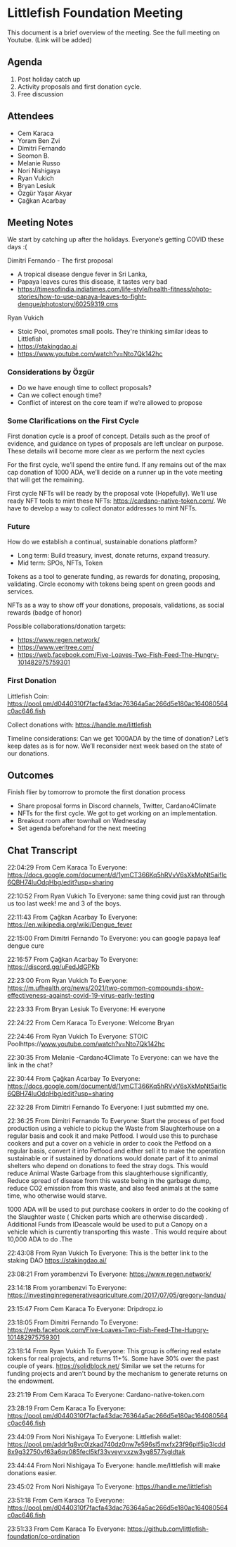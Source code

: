 # Littlefish Foundation Meeting

This document is a brief overview of the meeting. See the full meeting on Youtube. (Link will be added) 

## Agenda

 1. Post holiday catch up
 2. Activity proposals and first donation cycle. 
 3. Free discussion


## Attendees
- Cem Karaca
- Yoram Ben Zvi
- Dimitri Fernando
- Seomon B.
- Melanie Russo
- Nori Nishigaya
- Ryan Vukich
- Bryan Lesiuk
- Özgür Yaşar Akyar
- Çağkan Acarbay

## Meeting Notes
We start by catching up after the holidays. Everyone’s getting COVID these days :(

Dimitri Fernando - The first proposal 
- A tropical disease dengue fever in Sri Lanka, 
- Papaya leaves cures this disease, it tastes very bad
- https://timesofindia.indiatimes.com/life-style/health-fitness/photo-stories/how-to-use-papaya-leaves-to-fight-dengue/photostory/60259319.cms

Ryan Vukich 
- Stoic Pool, promotes small pools. They're thinking similar ideas to Littlefish
- https://stakingdao.ai
- https://www.youtube.com/watch?v=Nto7Qk142hc

### Considerations by Özgür
- Do we have enough time to collect proposals?
- Can we collect enough time?
- Conflict of interest on the core team if we’re allowed to propose

### Some Clarifications on the First Cycle

First donation cycle is a proof of concept. Details such as the proof of evidence, and guidance on types of proposals are left unclear on purpose. These details will become more clear as we perform the next cycles

For the first cycle, we’ll spend the entire fund. If any remains out of the max cap donation of 1000 ADA, we’ll decide on a runner up in the vote meeting that will get the remaining.

First cycle NFTs will be ready by the proposal vote (Hopefully). We’ll use ready NFT tools to mint these NFTs: https://cardano-native-token.com/. We have to develop a way to collect donator addresses to mint NFTs. 

### Future

How do we establish a continual, sustainable donations platform?
- Long term: Build treasury, invest, donate returns, expand treasury. 
- Mid term: SPOs, NFTs, Token

Tokens as a tool to generate funding, as rewards for donating, proposing, validating. Circle economy with tokens being spent on green goods and services.

NFTs as a way to show off your donations, proposals, validations, as social rewards (badge of honor)

Possible collaborations/donation targets:
- https://www.regen.network/
- https://www.veritree.com/
- https://web.facebook.com/Five-Loaves-Two-Fish-Feed-The-Hungry-101482975759301

### First Donation

Littlefish Coin: 
https://pool.pm/d0440310f7facfa43dac76364a5ac266d5e180ac164080564c0ac646.fish

Collect donations with: https://handle.me/littlefish

Timeline considerations: Can we get 1000ADA by the time of donation? Let’s keep dates as is for now. We’ll reconsider next week based on the state of our donations.

## Outcomes

Finish flier by tomorrow to promote the first donation process
- Share proposal forms in Discord channels, Twitter, Cardano4Climate
- NFTs for the first cycle. We got to get working on an implementation.
- Breakout room after townhall on Wednesday
- Set agenda beforehand for the next meeting

## Chat Transcript

22:04:29 From Cem Karaca To Everyone:
    https://docs.google.com/document/d/1ymCT366Kq5hRVvV6sXkMpNt5aifIc6QBH74IuOdqHbg/edit?usp=sharing

22:10:52 From Ryan Vukich To Everyone:
    same thing covid just ran through us too last week!  me and 3 of the boys.
    
22:11:43 From Çağkan Acarbay To Everyone:
    https://en.wikipedia.org/wiki/Dengue_fever
    
22:15:00 From Dimitri Fernando To Everyone:
    you can google papaya leaf dengue cure
    
22:16:57 From Çağkan Acarbay To Everyone:
    https://discord.gg/uFedJdGPKb
    
22:23:00 From Ryan Vukich To Everyone:
    https://m.ufhealth.org/news/2021/two-common-compounds-show-effectiveness-against-covid-19-virus-early-testing
    
22:23:33 From Bryan Lesiuk To Everyone:
    Hi everyone
    
22:24:22 From Cem Karaca To Everyone:
    Welcome Bryan
    
22:24:46 From Ryan Vukich To Everyone:
    STOIC Poolhttps://www.youtube.com/watch?v=Nto7Qk142hc
    
22:30:35 From Melanie -Cardano4Climate To Everyone:
    can we have the link in the chat?
    
22:30:44 From Çağkan Acarbay To Everyone:
    https://docs.google.com/document/d/1ymCT366Kq5hRVvV6sXkMpNt5aifIc6QBH74IuOdqHbg/edit?usp=sharing

22:32:28 From Dimitri Fernando To Everyone:
    I just submtted my one.
    
22:36:25 From Dimitri Fernando To Everyone:
    Start the process of pet food production using a vehicle to pickup the Waste from Slaughterhouse on a regular basis and cook it and make Petfood. I would use this to purchase cookers and put a cover on a vehicle in order  to cook the Petfood on a regular basis, convert it into Petfood and either sell it to make the operation sustainable or if sustained by donations would donate part of it to animal shelters who depend on donations to feed the stray dogs. This would reduce Animal Waste Garbage from this slaughterhouse significantly, Reduce spread of disease from this waste being in the garbage dump, reduce CO2 emission from this waste, and also feed animals at the same time, who otherwise would starve.
    
1000 ADA will be used to put purchase cookers in order to do the cooking of the Slaughter waste ( Chicken parts which are otherwise discarded)  . Additional Funds from IDeascale would be used to put a Canopy on a vehicle which is currently transporting this waste . This would require about 10,000 ADA to do .The
    
22:43:08 From Ryan Vukich To Everyone:
    This is the better link to the staking DAO  https://stakingdao.ai/
    
23:08:21 From yorambenzvi To Everyone:
    https://www.regen.network/
    
23:14:18 From yorambenzvi To Everyone:
    https://investinginregenerativeagriculture.com/2017/07/05/gregory-landua/
    
23:15:47 From Cem Karaca To Everyone:
    Dripdropz.io
    
23:18:05 From Dimitri Fernando To Everyone:
    https://web.facebook.com/Five-Loaves-Two-Fish-Feed-The-Hungry-101482975759301
    
23:18:14 From Ryan Vukich To Everyone:
    This group is offering real estate tokens for real projects, and returns 11+%.  Some have 30% over the past couple of years.   https://solidblock.net/  Similar we set the returns for funding projects and aren't bound by the mechanism to generate returns on the endowment.
    
23:21:19 From Cem Karaca To Everyone:
    Cardano-native-token.com
    
23:28:19 From Cem Karaca To Everyone:
    https://pool.pm/d0440310f7facfa43dac76364a5ac266d5e180ac164080564c0ac646.fish
    
23:44:09 From Nori Nishigaya To Everyone:
    Littlefish wallet: https://pool.pm/addr1q8vc0lzkad740dz0nw7e596sl5mxfx23f96plf5jp3lcdd8x9g32750vf63a6qv085fecl5kf33vveyrvxzw3yg8577sgldtak
    
23:44:44 From Nori Nishigaya To Everyone:
    handle.me/littlefish will make donations easier.
    
23:45:02 From Nori Nishigaya To Everyone:
    https://handle.me/littlefish
    
23:51:18 From Cem Karaca To Everyone:
    https://pool.pm/d0440310f7facfa43dac76364a5ac266d5e180ac164080564c0ac646.fish
    
23:51:33 From Cem Karaca To Everyone:
    https://github.com/littlefish-foundation/co-ordination

